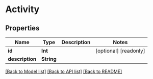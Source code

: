 # Activity

## Properties
Name | Type | Description | Notes
------------ | ------------- | ------------- | -------------
**id** | **Int** |  | [optional] [readonly] 
**description** | **String** |  | 

[[Back to Model list]](../README.md#documentation-for-models) [[Back to API list]](../README.md#documentation-for-api-endpoints) [[Back to README]](../README.md)


